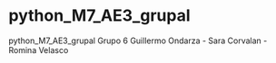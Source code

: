 # python_M7_AE3_grupal
python_M7_AE3_grupal
Grupo 6 Guillermo Ondarza - Sara Corvalan - Romina Velasco
